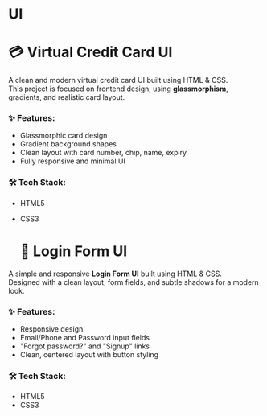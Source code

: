 # UI
# 💳 Virtual Credit Card UI

A clean and modern virtual credit card UI built using HTML & CSS.  
This project is focused on frontend design, using **glassmorphism**, gradients, and realistic card layout.
### ✨ Features:
- Glassmorphic card design  
- Gradient background shapes  
- Clean layout with card number, chip, name, expiry  
- Fully responsive and minimal UI

### 🛠️ Tech Stack:
- HTML5  
- CSS3


  # 🔐 Login Form UI

A simple and responsive **Login Form UI** built using HTML & CSS.  
Designed with a clean layout, form fields, and subtle shadows for a modern look.

### ✨ Features:
- Responsive design  
- Email/Phone and Password input fields  
- "Forgot password?" and "Signup" links  
- Clean, centered layout with button styling

### 🛠️ Tech Stack:
- HTML5  
- CSS3
